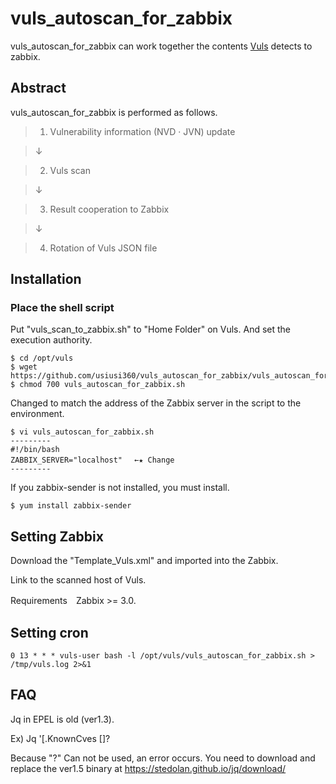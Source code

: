 # vuls_autoscan_for_zabbix #

vuls_autoscan_for_zabbix can work together the contents [Vuls](https://github.com/future-architect/vuls) detects to zabbix.

## Abstract

vuls_autoscan_for_zabbix is performed as follows.

> 1. Vulnerability information (NVD · JVN) update

>  ↓

> 2. Vuls scan

>  ↓

> 3. Result cooperation to Zabbix

>  ↓

> 4. Rotation of Vuls JSON file


## Installation

### Place the shell script
Put "vuls_scan_to_zabbix.sh" to "Home Folder" on Vuls.
And set the execution authority.


```
$ cd /opt/vuls
$ wget https://github.com/usiusi360/vuls_autoscan_for_zabbix/vuls_autoscan_for_zabbix.sh
$ chmod 700 vuls_autoscan_for_zabbix.sh
```

Changed to match the address of the Zabbix server in the script to the environment.


```
$ vi vuls_autoscan_for_zabbix.sh
---------
#!/bin/bash
ZABBIX_SERVER="localhost" 　←★ Change
---------
```

If you zabbix-sender is not installed, you must install.


```
$ yum install zabbix-sender
```

## Setting Zabbix

Download the "Template_Vuls.xml" and imported into the Zabbix.

Link to the scanned host of Vuls.

Requirements　Zabbix >= 3.0.


## Setting cron


```bash:/etc/crontab
0 13 * * * vuls-user bash -l /opt/vuls/vuls_autoscan_for_zabbix.sh > /tmp/vuls.log 2>&1
```
## FAQ
Jq in EPEL is old (ver1.3).

Ex) Jq '[.KnownCves []?

Because "?" Can not be used, an error occurs.
You need to download and replace the ver1.5 binary at https://stedolan.github.io/jq/download/
